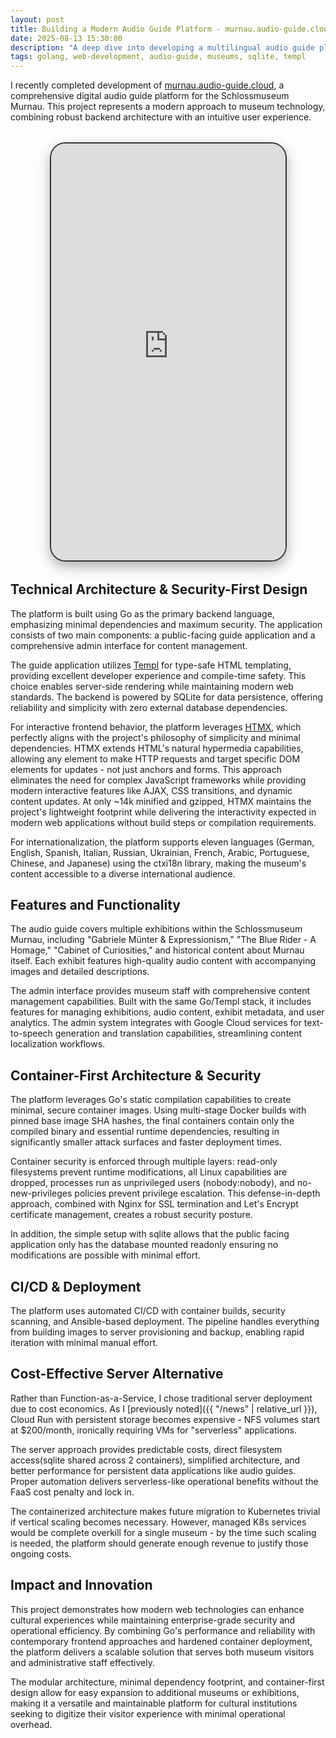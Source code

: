```yaml
---
layout: post
title: Building a Modern Audio Guide Platform - murnau.audio-guide.cloud
date: 2025-08-13 15:30:00
description: "A deep dive into developing a multilingual audio guide platform using Go, Templ, and modern web technologies for the Schlossmuseum Murnau"
tags: golang, web-development, audio-guide, museums, sqlite, templ
---
```


I recently completed development of [murnau.audio-guide.cloud](https://murnau.audio-guide.cloud), a comprehensive digital audio guide platform for the Schlossmuseum Murnau. This project represents a modern approach to museum technology, combining robust backend architecture with an intuitive user experience.

<div style="display: flex; justify-content: center; margin: 2rem 0;">
  <iframe 
    src="https://murnau.audio-guide.cloud" 
    width="375" 
    height="667" 
    style="border: 2px solid #333; border-radius: 25px; box-shadow: 0 8px 20px rgba(0,0,0,0.3);"
    title="Murnau Audio Guide - Mobile Preview">
  </iframe>
</div>

## Technical Architecture & Security-First Design

The platform is built using Go as the primary backend language, emphasizing minimal dependencies and maximum security. The application consists of two main components: a public-facing guide application and a comprehensive admin interface for content management.

The guide application utilizes [Templ](https://github.com/a-h/templ) for type-safe HTML templating, providing excellent developer experience and compile-time safety. This choice enables server-side rendering while maintaining modern web standards. The backend is powered by SQLite for data persistence, offering reliability and simplicity with zero external database dependencies.

For interactive frontend behavior, the platform leverages [HTMX](https://htmx.org), which perfectly aligns with the project's philosophy of simplicity and minimal dependencies. HTMX extends HTML's natural hypermedia capabilities, allowing any element to make HTTP requests and target specific DOM elements for updates - not just anchors and forms. This approach eliminates the need for complex JavaScript frameworks while providing modern interactive features like AJAX, CSS transitions, and dynamic content updates. At only ~14k minified and gzipped, HTMX maintains the project's lightweight footprint while delivering the interactivity expected in modern web applications without build steps or compilation requirements.

For internationalization, the platform supports eleven languages (German, English, Spanish, Italian, Russian, Ukrainian, French, Arabic, Portuguese, Chinese, and Japanese) using the ctxi18n library, making the museum's content accessible to a diverse international audience.

## Features and Functionality

The audio guide covers multiple exhibitions within the Schlossmuseum Murnau, including "Gabriele Münter & Expressionism," "The Blue Rider - A Homage," "Cabinet of Curiosities," and historical content about Murnau itself. Each exhibit features high-quality audio content with accompanying images and detailed descriptions.

The admin interface provides museum staff with comprehensive content management capabilities. Built with the same Go/Templ stack, it includes features for managing exhibitions, audio content, exhibit metadata, and user analytics. The admin system integrates with Google Cloud services for text-to-speech generation and translation capabilities, streamlining content localization workflows.

## Container-First Architecture & Security

The platform leverages Go's static compilation capabilities to create minimal, secure container images. Using multi-stage Docker builds with pinned base image SHA hashes, the final containers contain only the compiled binary and essential runtime dependencies, resulting in significantly smaller attack surfaces and faster deployment times.

Container security is enforced through multiple layers: read-only filesystems prevent runtime modifications, all Linux capabilities are dropped, processes run as unprivileged users (nobody:nobody), and no-new-privileges policies prevent privilege escalation. This defense-in-depth approach, combined with Nginx for SSL termination and Let's Encrypt certificate management, creates a robust security posture.

In addition, the simple setup with sqlite allows that the public facing application
only has the database mounted readonly ensuring no modifications are possible with
minimal effort.

## CI/CD & Deployment

The platform uses automated CI/CD with container builds, security scanning, and Ansible-based deployment. The pipeline handles everything from building images to server provisioning and backup, enabling rapid iteration with minimal manual effort.

## Cost-Effective Server Alternative

Rather than Function-as-a-Service, I chose traditional server deployment due to cost economics. As I [previously noted]({{ "/news" | relative_url }}), Cloud Run with persistent storage becomes expensive - NFS volumes start at $200/month, ironically requiring VMs for "serverless" applications.

The server approach provides predictable costs, direct filesystem access(sqlite shared across 2 containers), simplified architecture, and better performance for persistent data applications like audio guides. Proper automation delivers serverless-like operational benefits without the FaaS cost penalty and lock in.

The containerized architecture makes future migration to Kubernetes trivial if vertical scaling becomes necessary. However, managed K8s services would be complete overkill for a single museum - by the time such scaling is needed, the platform should generate enough revenue to justify those ongoing costs.

## Impact and Innovation

This project demonstrates how modern web technologies can enhance cultural experiences while maintaining enterprise-grade security and operational efficiency. By combining Go's performance and reliability with contemporary frontend approaches and hardened container deployment, the platform delivers a scalable solution that serves both museum visitors and administrative staff effectively.

The modular architecture, minimal dependency footprint, and container-first design allow for easy expansion to additional museums or exhibitions, making it a versatile and maintainable platform for cultural institutions seeking to digitize their visitor experience with minimal operational overhead.
